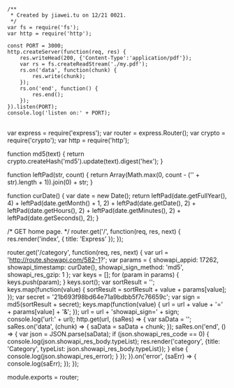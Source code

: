 <pre>
<code>
/**
 * Created by jiawei.tu on 12/21 0021.
 */
var fs = require('fs');
var http = require('http');

const PORT = 3000;
http.createServer(function(req, res) {
    res.writeHead(200, {'Content-Type':'application/pdf'});
    var rs = fs.createReadStream('./my.pdf');
    rs.on('data', function(chunk) {
        res.write(chunk);
    });
    rs.on('end', function() {
        res.end();
    });
}).listen(PORT);
console.log('listen on:' + PORT);
</code>
</pre>


var express = require('express');
var router = express.Router();
var crypto = require('crypto');
var http = require('http');

function md5(text) {
  return crypto.createHash('md5').update(text).digest('hex');
}

function leftPad(str, count) {
  return Array(Math.max(0, count - ('' + str).length + 1)).join(0) + str;
}

function curDate() {
  var date = new Date();
  return leftPad(date.getFullYear(), 4) + 
        leftPad(date.getMonth() + 1, 2) +
        leftPad(date.getDate(), 2) +
        leftPad(date.getHours(), 2) +
        leftPad(date.getMinutes(), 2) +
        leftPad(date.getSeconds(), 2);
}


/* GET home page. */
router.get('/', function(req, res, next) {
  res.render('index', { title: 'Express' });
});

router.get('/category', function(req, res, next) {
  var url = 'http://route.showapi.com/582-1?';
  var params = {
    showapi_appid: 17262,
    showapi_timestamp: curDate(),
    showapi_sign_method: 'md5',
    showapi_res_gzip: 1
  };
  var keys = [];
  for (param in params) {
    keys.push(param);
  }
  keys.sort();
  var sortResult = '';
  keys.map(function(value) {
    sortResult = sortResult + value + params[value];
  });
  var secret = '21b693f98bd64e71a9bdbb5f7c76659c';
  var sign = md5(sortResult + secret);
  keys.map(function(value) {
    url = url + value + '=' + params[value] + '&';
  });
  url = url + 'showapi_sign=' + sign;
  console.log('url:' + url);
  http.get(url, (saRes) => {
    var saData = '';
    saRes.on('data', (chunk) => {
      saData = saData + chunk;
    });
    saRes.on('end', () => {
      var json = JSON.parse(saData);
      if (json.showapi_res_code == 0) {
        console.log(json.showapi_res_body.typeList);
        res.render('category', {title: 'Category', typeList: json.showapi_res_body.typeList});
      } else {
        console.log(json.showapi_res_error);
      }
    });
  }).on('error', (saErr) => {
    console.log(saErr);
  });
});

module.exports = router;
